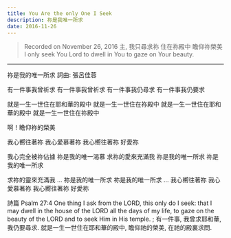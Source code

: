 ```yaml
---
title: You Are the only One I Seek
description: 祢是我唯一所求
date: 2016-11-26
---
```


> Recorded on November 26, 2016
> 主, 我只尋求祢
> 住在祢殿中
> 瞻仰祢榮美
> I only seek You Lord
> to dwell in You
> to gaze on Your beauty.

---

祢是我的唯一所求
詞曲: 張呂佳蓉

有一件事我曾祈求
有一件事我曾祈求
有一件事我仍尋求
有一件事我仍要求

就是一生一世住在耶和華的殿中
就是一生一世住在祢殿中
就是一生一世住在耶和華的殿中
就是一生一世住在祢殿中

啊！瞻仰祢的榮美

我心嚮往著祢
我心愛慕著祢
我心嚮往著祢
好愛祢

我心完全被祢佔據
祢是我的唯一渴慕
求祢的愛來充滿我
祢是我的唯一所求
祢是我的唯一所求

求祢的靈來充滿我
...
祢是我的唯一所求
祢是我的唯一所求
...
我心嚮往著祢
我心愛慕著祢
我心嚮往著祢
好愛祢

詩篇 Psalm 27:4
​One thing I ask from the LORD, this only do I seek: that I may dwell in the house of the LORD all the days of my life, to gaze on the beauty of the LORD and to seek Him in His temple. ;
有一件事, 我曾求耶和華, 我仍要尋求. 就是一生一世住在耶和華的殿中, 瞻仰祂的榮美, 在祂的殿裏求問.
